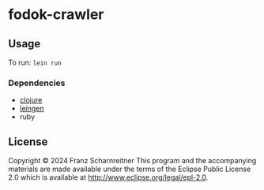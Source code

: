 # fodok-crawler

## Usage

To run: `lein run`

### Dependencies

- [clojure](https://clojure.org/)
- [leingen](https://wiki.leiningen.org/)
- ruby

## License

Copyright © 2024 Franz Scharnreitner
This program and the accompanying materials are made available under the
terms of the Eclipse Public License 2.0 which is available at
<http://www.eclipse.org/legal/epl-2.0>.

